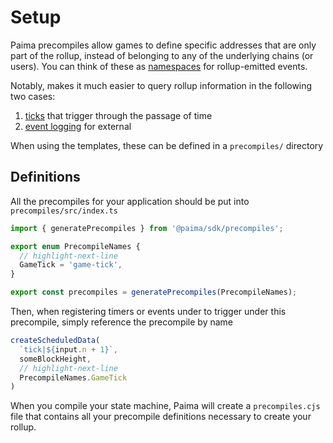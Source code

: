 # Setup

Paima precompiles allow games to define specific addresses that are only part of
the rollup, instead of belonging to any of the underlying chains (or users). You can think of these as [namespaces](https://en.wikipedia.org/wiki/Namespace) for rollup-emitted events.

Notably, makes it much easier to query rollup information in the following two cases:
1. [ticks](../50-timers-ticks.mdd) that trigger through the passage of time
2. [event logging](../100-events/1-introduction.md) for external 

When using the templates, these can be defined in a `precompiles/` directory

## Definitions

All the precompiles for your application should be put into `precompiles/src/index.ts`

```ts
import { generatePrecompiles } from '@paima/sdk/precompiles';

export enum PrecompileNames {
  // highlight-next-line
  GameTick = 'game-tick',
}

export const precompiles = generatePrecompiles(PrecompileNames);
```

Then, when registering timers or events under to trigger under this precompile, simply reference the precompile by name

```ts
createScheduledData(
  `tick|${input.n + 1}`,
  someBlockHeight,
  // highlight-next-line
  PrecompileNames.GameTick
)
```

When you compile your state machine, Paima will create a `precompiles.cjs` file that contains all your precompile definitions necessary to create your rollup.
